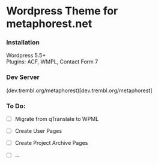 # Wordpress Theme for metaphorest.net


### Installation

Wordpress 5.5+  
Plugins: ACF, WMPL, Contact Form 7

### Dev Server
(dev.trembl.org/metaphorest)[dev.trembl.org/metaphorest]
### To Do:
- [ ] Migrate from qTranslate to WPML
- [ ] Create User Pages
- [ ] Create Project Archive Pages
- [ ] ...

